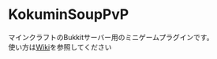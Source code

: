 # KokuminSoupPvP
マインクラフトのBukkitサーバー用のミニゲームプラグインです。<br>
使い方は[Wiki](https://github.com/natyu192/KokuminSoupPvP/wiki)を参照してください
